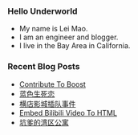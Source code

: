 ### Hello Underworld

- My name is Lei Mao.
- I am an engineer and blogger.
- I live in the Bay Area in California.


### Recent Blog Posts

<!-- BLOG-POST-LIST:START -->
- [Contribute To Boost](https://leimao.github.io/blog/Contribute-To-Boost/)
- [蓝色生死恋](https://leimao.github.io/essay/%E8%93%9D%E8%89%B2%E7%94%9F%E6%AD%BB%E6%81%8B/)
- [横店影城插队事件](https://leimao.github.io/essay/%E6%A8%AA%E5%BA%97%E5%BD%B1%E5%9F%8E%E6%8F%92%E9%98%9F%E4%BA%8B%E4%BB%B6/)
- [Embed Bilibili Video To HTML](https://leimao.github.io/blog/Embed-Bilibili-Video/)
- [坑爹的湾区公寓](https://leimao.github.io/essay/%E5%9D%91%E7%88%B9%E7%9A%84%E6%B9%BE%E5%8C%BA%E5%85%AC%E5%AF%93/)
<!-- BLOG-POST-LIST:END -->
